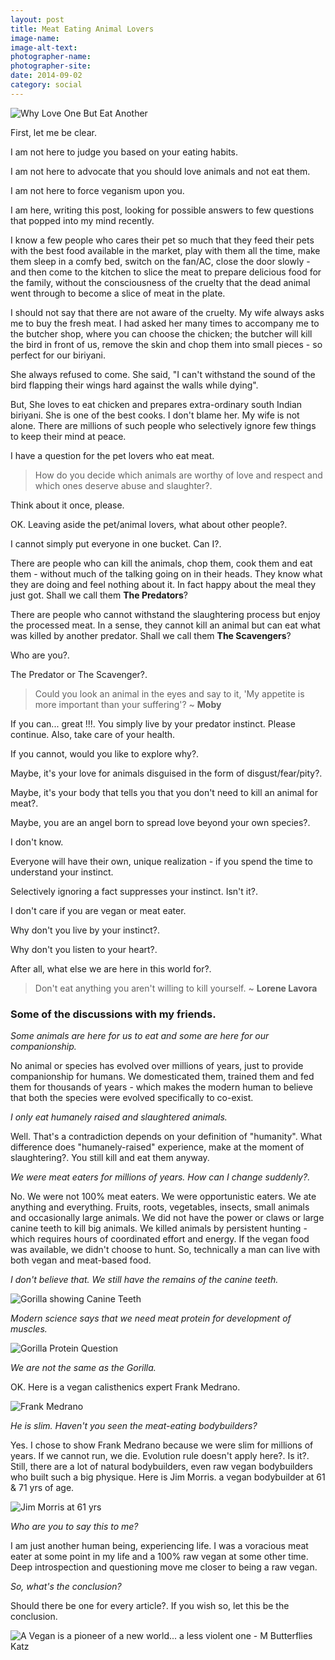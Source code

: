 ```yaml
---
layout: post
title: Meat Eating Animal Lovers
image-name: 
image-alt-text: 
photographer-name: 
photographer-site: 
date: 2014-09-02
category: social
---
```


![Why Love One But Eat Another]({{site.img-path}}/why-love-one-but-eat-the-other.png)  

First, let me be clear.

I am not here to judge you based on your eating habits.

I am not here to advocate that you should love animals and not eat them.

I am not here to force veganism upon you.

I am here, writing this post, looking for possible answers to few questions that popped into my mind recently.

I know a few people who cares their pet so much that they feed their pets with the best food available in the market, play with them all the time, make them sleep in a comfy bed, switch on the fan/AC, close the door slowly - and then come to the kitchen to slice the meat to prepare delicious food for the family, without the consciousness of the cruelty that the dead animal went through to become a slice of meat in the plate.  

I should not say that there are not aware of the cruelty. My wife always asks me to buy the fresh meat. I had asked her many times to accompany me to the butcher shop, where you can choose the chicken; the butcher will kill the bird in front of us, remove the skin and chop them into small pieces - so perfect for our biriyani.  

She always refused to come. She said, "I can't withstand the sound of the bird flapping their wings hard against the walls while dying".  

But, She loves to eat chicken and prepares extra-ordinary south Indian biriyani. She is one of the best cooks. I don't blame her. My wife is not alone. There are millions of such people who selectively ignore few things to keep their mind at peace.  

I have a question for the pet lovers who eat meat.

> How do you decide which animals are worthy of love and respect and which ones deserve abuse and slaughter?.

Think about it once, please.  

OK. Leaving aside the pet/animal lovers, what about other people?.

I cannot simply put everyone in one bucket. Can I?.  

There are people who can kill the animals, chop them, cook them and eat them - without much of the talking going on in their heads. They know what they are doing and feel nothing about it. In fact happy about the meal they just got. Shall we call them **The Predators**? 

There are people who cannot withstand the slaughtering process but enjoy the processed meat. In a sense, they cannot kill an animal but can eat what was killed by another predator. Shall we call them **The Scavengers**?  

Who are you?. 

The Predator or The Scavenger?.  

> Could you look an animal in the eyes and say to it, 'My appetite is more important than your suffering'? ~ **Moby**

If you can... great !!!. You simply live by your predator instinct. Please continue. Also, take care of your health.  

If you cannot, would you like to explore why?.  

Maybe, it's your love for animals disguised in the form of disgust/fear/pity?.  

Maybe, it's your body that tells you that you don't need to kill an animal for meat?.  

Maybe, you are an angel born to spread love beyond your own species?.  

I don't know.  

Everyone will have their own, unique realization - if you spend the time to understand your instinct.  

Selectively ignoring a fact suppresses your instinct. Isn't it?.  

I don't care if you are vegan or meat eater.  

Why don't you live by your instinct?.  

Why don't you listen to your heart?.  

After all, what else we are here in this world for?.  

> Don't eat anything you aren't willing to kill yourself. ~ **Lorene Lavora**

### Some of the discussions with my friends.

*Some animals are here for us to eat and some are here for our companionship.*  

No animal or species has evolved over millions of years, just to provide companionship for humans. We domesticated them, trained them and fed them for thousands of years - which makes the modern human to believe that both the species were evolved specifically to co-exist.  

*I only eat humanely raised and slaughtered animals.*  

Well. That's a contradiction depends on your definition of "humanity". What difference does "humanely-raised" experience, make at the moment of slaughtering?. You still kill and eat them anyway.  

*We were meat eaters for millions of years. How can I change suddenly?.*

No. We were not 100% meat eaters. We were opportunistic eaters. We ate anything and everything. Fruits, roots, vegetables, insects, small animals and occasionally large animals. We did not have the power or claws or large canine teeth to kill big animals. We killed animals by persistent hunting - which requires hours of coordinated effort and energy. If the vegan food was available, we didn't choose to hunt. So, technically a man can live with both vegan and meat-based food.  

*I don't believe that. We still have the remains of the canine teeth.*

![Gorilla showing Canine Teeth]({{site.img-path}}/gorilla-canine-teeth.jpg)  

*Modern science says that we need meat protein for development of muscles.*  

![Gorilla Protein Question]({{site.img-path}}/gorilla-protein-question.jpg)  

*We are not the same as the Gorilla.*  

OK. Here is a vegan calisthenics expert Frank Medrano.  

![Frank Medrano]({{site.img-path}}/frank-medrano.jpg)  

*He is slim. Haven't you seen the meat-eating bodybuilders?*

Yes. I chose to show Frank Medrano because we were slim for millions of years. If we cannot run, we die. Evolution rule doesn't apply here?. Is it?. Still, there are a lot of natural bodybuilders, even raw vegan bodybuilders who built such a big physique. Here is Jim Morris. a vegan bodybuilder at 61 & 71 yrs of age.  

![Jim Morris at 61 yrs]({{site.img-path}}/jim-morris-age-61-age-71.png)  

*Who are you to say this to me?*

I am just another human being, experiencing life. I was a voracious meat eater at some point in my life and a 100% raw vegan at some other time. Deep introspection and questioning move me closer to being a raw vegan.  

*So, what's the conclusion?*

Should there be one for every article?. If you wish so, let this be the conclusion.  

![A Vegan is a pioneer of a new world... a less violent one - M Butterflies Katz]({{site.img-path}}/vegan-less-violent-m-butterflies-katz.jpg)  



